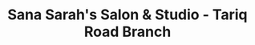 ---
title: "Sana Sarah's Salon & Studio - Tariq Road Branch"
url: /karachi/sana-sarahs-salon-and-studio-tariq-road-branch/
shop: beauty
---